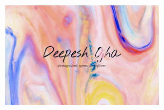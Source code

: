 ![Deepesh Ojha](https://github.com/deepesh0jha/deepesh0jha/blob/main/github.png)
<!---
deepesh0jha/deepesh0jha is a ✨ special ✨ repository because its `README.md` (this file) appears on your GitHub profile.
You can click the Preview link to take a look at your changes.
--->
